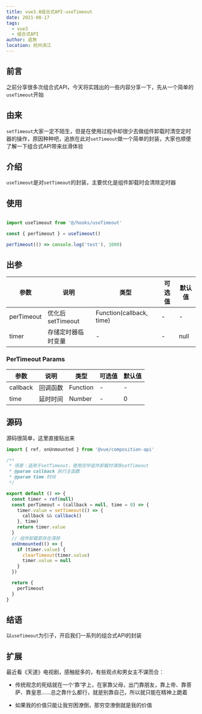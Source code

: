 ```yaml
---
title: vue3.0组合式API-useTimeout
date: 2021-08-17
tags: 
  - vue3
  - 组合式API
author: 追旅
location: 杭州滨江
---
```


## 前言

之前分享很多次组合式API，今天将实践出的一些内容分享一下，先从一个简单的```useTimeout```开始

## 由来

```setTimeout```大家一定不陌生，但是在使用过程中却很少去做组件卸载时清空定时器的操作，原因种种吧，追旅在此对```setTimeout```做一个简单的封装，大家也顺便了解一下组合式API带来丝滑体验

## 介绍

```useTimeout```是对```setTimeout```的封装，主要优化是组件卸载时会清除定时器

## 使用

```js

import useTimeout from '@/hooks/useTimeout'

const { perTimeout } = useTimeout()

perTimeout(() => console.log('test'), 1000)
```

## 出参

| 参数        | 说明         | 类型        | 可选值        | 默认值  |
|-------------|--------------|-------------|--------------|---------|
| perTimeout | 优化后setTimeout | Function(callback, time) | - | - |
| timer      | 存储定时器临时变量 | - | - | null |

### PerTimeout  Params

| 参数        | 说明         | 类型        | 可选值        | 默认值  |
|-------------|--------------|-------------|--------------|---------|
| callback | 回调函数 | Function | - | - |
| time | 延时时间 | Number | - | 0 |

## 源码

源码很简单，这里直接贴出来

```js
import { ref, onUnmounted } from '@vue/composition-api'

/**
 * 场景：适用于setTimeout，使用完毕组件卸载时清除setTimeout
 * @param callback 执行主函数
 * @param time 时间
 */

export default () => {
  const timer = ref(null)
  const perTimeout = (callback = null, time = 0) => {
    timer.value = setTimeout(() => {
      callback && callback()
    }, time)
    return timer.value
  }
  // 组件卸载若存在清除
  onUnmounted(() => {
    if (timer.value) {
      clearTimeout(timer.value)
      timer.value = null
    }
  })

  return {
    perTimeout
  }
}

```

## 结语

以```useTimeout```为引子，开启我们一系列的组合式API的封装

## 扩展

最近看《天道》电视剧，感触挺多的，有些观点和男女主不谋而合：

* 传统观念的死结就在一个‘靠’字上，在家靠父母，出门靠朋友，靠上帝、靠菩萨、靠皇恩……总之靠什么都行，就是别靠自己，所以就只能在精神上跪着

* 如果我的价值只能让我穷困潦倒，那穷空潦倒就是我的价值
